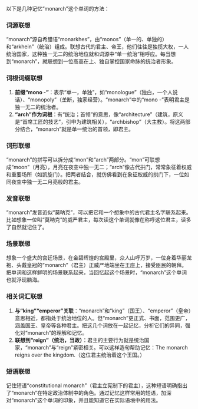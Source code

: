 以下是几种记忆“monarch”这个单词的方法：

### 词源联想
“monarch”源自希腊语“monarkhes”，由“monos”（单一的、单独的）和“arkhein”（统治）组成。联想古代的君主、帝王，他们往往是独揽大权，一人统治国家，这种独一无二的统治地位就和词源中“单一统治”相呼应。每当想到“monarch”，就联想到一位高高在上、独自掌控国家命脉的统治者形象。

### 词根词缀联想
1. **前缀“mono -”**：表示“单一，单独”，如“monologue”（独白，一个人说话）、“monopoly”（垄断，独家经营）。“monarch”中的“mono -”表明君主是独一无二的统治者。
2. **“arch”作为词根**：有“统治；首领”的意思，像“architecture”（建筑，原义是“首席工匠的技艺”，引申为建筑相关），“archbishop”（大主教）。将这两部分结合，“monarch”就是单一统治的首领，即君主。 

### 词形联想
“monarch”的拼写可以拆分成“mon”和“arch”两部分。“mon”可联想成“moon”（月亮），月亮在夜空中独一无二；“arch”像古代拱门，常常象征着权威和重要场所（如凯旋门）。把两者结合，就仿佛看到在象征权威的拱门下，一位如同夜空中独一无二月亮般的君主。

### 发音联想
“monarch”发音近似“莫呐克”，可以把它和一个想象中的古代君主名字联系起来。比如想象一位叫“莫呐克”的威严君主，每次读这个单词就像在称呼这位君主，读多了自然就记住了。

### 场景联想
想象一个盛大的宫廷场景，在金碧辉煌的宫殿里，众人山呼万岁，一位身着华丽龙袍、头戴皇冠的“monarch”（君主）正威严地端坐在王座上，接受臣民的朝拜。把单词和这样鲜明的场景联系起来，当回忆起这个场景时，“monarch”这个单词也就浮现脑海。

### 相关词汇联想
1. **与“king”“emperor”关联**：“monarch”和“king”（国王）、“emperor”（皇帝）意思相近，都指处于统治地位的人。但“monarch”更正式、书面，范围更广，涵盖国王、皇帝等各种君主。把这几个词放在一起记忆，分析它们的异同，强化对“monarch”的理解和记忆。
2. **联想到“reign”（统治，当政）**：君主的主要行为就是统治国家，“monarch”与“reign”紧密相关。可以这样造句帮助记忆：The monarch reigns over the kingdom.（这位君主统治着这个王国。） 

### 短语联想
记住短语“constitutional monarch”（君主立宪制下的君主），这种短语明确指出了“monarch”在特定政治体制中的角色。通过记忆这样常用的短语，加深对“monarch”这个单词的印象，并且能知道它在实际语境中的用法。 